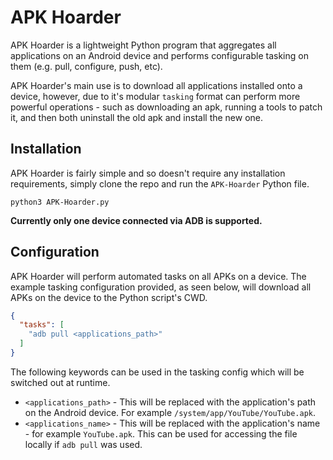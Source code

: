 # APK Hoarder
APK Hoarder is a lightweight Python program that aggregates all applications on an Android device and performs configurable tasking on them (e.g. pull, configure, push, etc).

APK Hoarder's main use is to download all applications installed onto a device, however, due to it's modular ```tasking``` format can perform more powerful operations - such as downloading an apk, running a tools to patch it, and then both uninstall the old apk and install the new one.

## Installation
APK Hoarder is fairly simple and so doesn't require any installation requirements, simply clone the repo and run the ```APK-Hoarder``` Python file.

```
python3 APK-Hoarder.py
```

**Currently only one device connected via ADB is supported.**

## Configuration 
APK Hoarder will perform automated tasks on all APKs on a device. The example tasking configuration provided, as seen below, will download all APKs on the device to the Python script's CWD.

```json
{
  "tasks": [
    "adb pull <applications_path>"
  ]
}
```

The following keywords can be used in the tasking config which will be switched out at runtime.
- ```<applications_path>``` - This will be replaced with the application's path on the Android device. For example ```/system/app/YouTube/YouTube.apk```.
- ```<applications_name>``` - This will be replaced with the application's name - for example ```YouTube.apk```. This can be used for accessing the file locally if ```adb pull``` was used.
